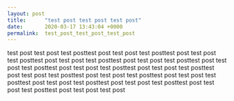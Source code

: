 ```yaml
---
layout: post
title:      "test post test post test post"
date:       2020-03-17 13:43:04 +0000
permalink:  test_post_test_post_test_post
---
```



test post test post test posttest post test post test posttest post test post test posttest post test post test posttest post test post test posttest post test post test posttest post test post test posttest post test post test posttest post test post test posttest post test post test posttest post test post test posttest post test post test posttest post test post test posttest post test post test posttest post test post test post

